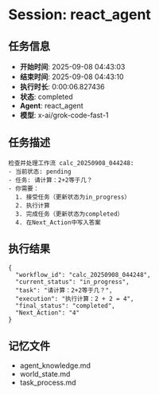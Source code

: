 # Session: react_agent

## 任务信息
- **开始时间**: 2025-09-08 04:43:03
- **结束时间**: 2025-09-08 04:43:10
- **执行时长**: 0:00:06.827436
- **状态**: completed
- **Agent**: react_agent
- **模型**: x-ai/grok-code-fast-1

## 任务描述
```
检查并处理工作流 calc_20250908_044248:
- 当前状态: pending
- 任务: 请计算：2+2等于几？
- 你需要：
  1. 接受任务（更新状态为in_progress）
  2. 执行计算
  3. 完成任务（更新状态为completed）
  4. 在Next_Action中写入答案
```

## 执行结果
```
{
  "workflow_id": "calc_20250908_044248",
  "current_status": "in_progress",
  "task": "请计算：2+2等于几？",
  "execution": "执行计算：2 + 2 = 4",
  "final_status": "completed",
  "Next_Action": "4"
}
```

## 记忆文件
- agent_knowledge.md
- world_state.md  
- task_process.md
